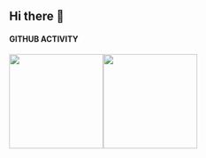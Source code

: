 ## Hi there 👋

#### GITHUB ACTIVITY

<!-- ![My stats](https://github-readme-stats.vercel.app/api?username=vylenne&show_icons=true&theme=light&count_private=true)   -->
  <div style="display: flex">
    <img height="170em" src="https://github-readme-stats.vercel.app/api?username=vylenne&show_icons=true&theme=light&count_private=true&include_all_commits=true" />
    <img height="170em" src="https://github-readme-stats.vercel.app/api/top-langs/?username=vylenne&show_icons=true&hide_border=true&layout=compact&langs_count=8"/>
  </div>


<!--
**vylenne/vylenne** is a ✨ _special_ ✨ repository because its `README.md` (this file) appears on your GitHub profile.

Here are some ideas to get you started:

- 🔭 I’m currently working on ...
- 🌱 I’m currently learning ...
- 👯 I’m looking to collaborate on ...
- 🤔 I’m looking for help with ...
- 💬 Ask me about ...
- 📫 How to reach me: ...
- 😄 Pronouns: ...
- ⚡ Fun fact: ...
-->
